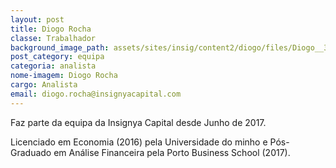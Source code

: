```yaml
---
layout: post
title: Diogo Rocha
classe: Trabalhador
background_image_path: assets/sites/insig/content2/diogo/files/Diogo__3_27a6.jpg
post_category: equipa
categoria: analista
nome-imagem: Diogo Rocha
cargo: Analista
email: diogo.rocha@insignyacapital.com
---
```


Faz parte da equipa da Insignya Capital desde Junho de 2017.

Licenciado em Economia (2016) pela Universidade do minho e Pós-Graduado em Análise Financeira pela Porto Business School (2017).
